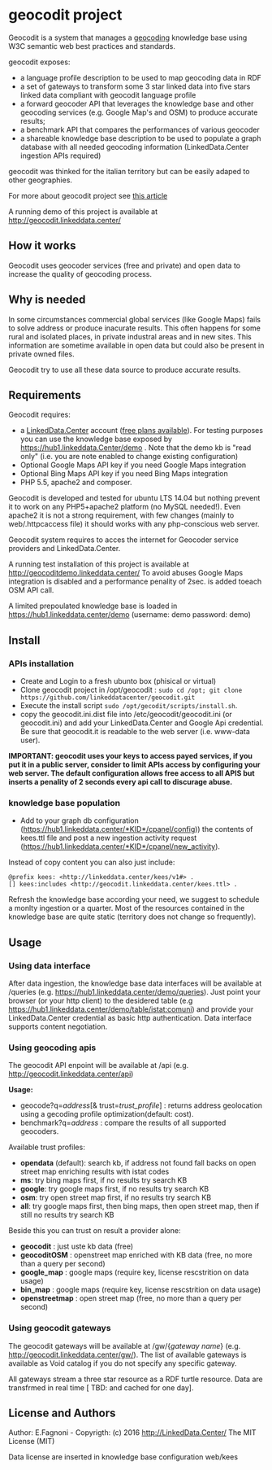 # geocodit project

Geocodit is a system that manages a [geocoding](https://en.wikipedia.org/wiki/Geocoding) knowledge base using W3C semantic web best practices and standards.

geocodit exposes:

- a language profile description to be used to map geocoding data in RDF
- a set of gateways to transform  some 3 star linked data into five stars linked data compliant with geocodit language profile  
- a forward geocoder API that leverages the  knowledge base and other geocoding services (e.g. Google Map's and OSM) to produce accurate results; 
- a benchmark API that compares the performances of various geocoder
- a shareable knowledge base description to be used to populate a graph database with all needed geocoding information (LinkedData.Center ingestion APIs required)

geocodit was thinked for the italian territory but can be easily adaped to other geographies.

For more about geocodit project see [this article](http://linkeddata.center/help/business/cases/geocodit-v1) 

A running demo of this project is available at http://geocodit.linkeddata.center/ 


## How it works
Geocodit uses geocoder services (free and private) and open data to increase the quality of geocoding process.

## Why is needed
In some circumstances commercial global services (like Google Maps) fails to solve address or produce inacurate results. 
	This often happens for some rural and isolated places, in private industral areas and in new sites.
This information are sometime available in open data but could also be present in private owned files.

Geocodit try to use all these data source to produce accurate results.

## Requirements

Geocodit requires:

- a [LinkedData.Center](http://LinkedData.Center/) account ([free plans available](http://linkeddata.center/home/pricing#cta)). 
	For testing purposes you can use the knowledge base exposed by  https://hub1.linkeddata.Center/demo .
	Note that the demo kb is "read only" (i.e. you are note enabled to change existing configuration)
- Optional Google Maps API key if you need Google Maps integration
- Optional Bing Maps API key if you need Bing Maps integration
- PHP 5.5, apache2 and composer.

Geocodit is developed and tested for ubuntu LTS 14.04 but nothing prevent it to work on any PHP5+apache2 platform  (no MySQL needed!). 
Even apache2 it is not a strong requirement, with few changes (mainly to web/.httpcaccess file) it should  works with any php-conscious web server.

Geocodit system requires to acces the internet for Geocoder service providers and LinkedData.Center.

A running test installation of this project is available at http://geocoditdemo.linkeddata.center/ 
To avoid abuses Google Maps integration is disabled and a performance penality of 2sec. is added toeach OSM API call.

A limited prepoulated knowledge base is loaded in https://hub1.linkeddata.center/demo (username: demo password: demo)

## Install

### APIs installation
- Create and Login to a fresh ubunto box (phisical or virtual) 
- Clone geocodit project in /opt/geocodit : `sudo cd /opt; git clone https://github.com/linkeddatacenter/geocodit.git`
- Execute the install script `sudo /opt/gecodit/scripts/install.sh`.
- copy the geocodit.ini.dist file into /etc/geocodit/geocodit.ini (or geocodit.ini) and add your LinkedData.Center and Google Api credential. 
	Be sure that geocodit.it is readable to the web server (i.e. www-data user).

**IMPORTANT: geocodit uses your keys to access payed services, if you put it in a public server, consider to limit 
	APIs access by configuring your web server. 
	The default configuration allows free access to all APIS but inserts a penality of 2 seconds every api call to discurage abuse.**

### knowledge base population
- Add to your graph db configuration (https://hub1.linkeddata.center/*KID*/cpanel/config)) the contents of kees.ttl file
	and post a new ingestion activity request (https://hub1.linkeddata.center/*KID*/cpanel/new_activity).
	
Instead of copy content you can also just include:

```
@prefix kees: <http://linkeddata.center/kees/v1#> .
[] kees:includes <http://geocodit.linkeddata.center/kees.ttl> .

```

Refresh the knowledge base according your need, we suggest to schedule a monlty ingestion or a quarter. 
	Most of the resources contained in the knowledge base are quite static (territory does not change so frequently).
	

## Usage

### Using data interface

After data ingestion, the knowledge base data interfaces will  be available at <your LinkedData.Center account enpoint>/queries (e.g. https://hub1.linkeddata.center/demo/queries).
Just point your browser (or your http client) to the desidered table (e.g https://hub1.linkeddata.center/demo/table/istat:comuni) and 
provide your LinkedData.Center credential as basic http authentication. Data interface supports content negotiation.

### Using geocoding apis

The geocodit API enpoint will be available at <your server ip or FQDN>/api (e.g. http://geocodit.linkeddata.center/api)

**Usage:**
- geocode?q=*address*[& trust=*trust_profile*] : returns address geolocation using a gecoding profile optimization(default: cost).
- benchmark?q=*address* : compare the results of all supported geocoders.

Available trust profiles:
- **opendata** (default): search kb, if address not found fall backs on open street map enriching results with istat codes
- **ms**: try bing maps first, if no results try search KB
- **google**: try google  maps first, if no results try search KB
- **osm**: try open street map first, if no results try search KB
- **all**: try google maps first, then bing maps, then open street map, then if still no results try search KB

Beside this you can trust on result a provider alone:
- **geocodit** : just uste kb data (free)
- **geocoditOSM** : openstreet map enriched with KB data (free, no more than a query per second)
- **google_map** : google maps (require key, license rescstrition on data usage)
- **bin_map** : google maps (require key, license rescstrition on data usage)
- **openstreetmap** : open street map (free, no more than a query per second)


### Using geocodit gateways

The geocodit gateways will be available at <your server ip or FQDN>/gw/{*gateway name*} (e.g. http://geocodit.linkeddata.center/gw/).
The list of available gateways is available as Void catalog if you do not specify any specific gateway.

All gateways stream a three star resource as a RDF turtle resource. Data are transfrmed in real time [ TBD: and cached for one day].


## License and Authors
Author: E.Fagnoni - 
Copyrigth: (c) 2016 http://LinkedData.Center/ The MIT License (MIT)

Data license are inserted in knowledge base configuration web/kees
